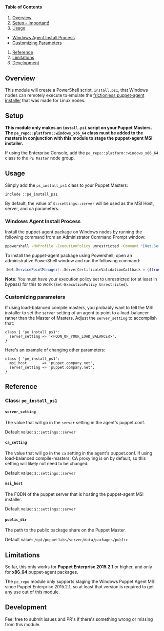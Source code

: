 #### Table of Contents

1. [Overview](#overview)
1. [Setup - Important!](#setup)
1. [Usage](#usage)
  * [Windows Agent Install Process](#windows-agent-install-process)
  * [Customizing Parameters](#customizing-parameters)
1. [Reference](#reference)
1. [Limitations](#limitations)
1. [Development](#development)

## Overview

This module will create a PowerShell script, `install.ps1`, that Windows nodes can remotely execute to emulate the [frictionless puppet-agent installer](https://docs.puppetlabs.com/pe/latest/install_agents.html#about-the-platform-specific-install-script) that was made for Linux nodes.

## Setup

__This module only makes an `install.ps1` script on your Puppet Masters. The `pe_repo::platform::windows_x86_64` class must be added to the masters in conjunction with this module to stage the puppet-agent MSI installer.__

If using the Enterprise Console, add the `pe_repo::platform::windows_x86_64` class to the `PE Master` node group.

## Usage

Simply add the `ps_install_ps1` class to your Puppet Masters:

```puppet
include ::pe_install_ps1
```

By default, the value of `$::settings::server` will be used as the MSI Host, server, and ca parameters.

### Windows Agent Install Process

Install the puppet-agent package on Windows nodes by running the following command from an Administrator Command Prompt window:

```cmd
@powershell -NoProfile -ExecutionPolicy unrestricted -Command "[Net.ServicePointManager]::ServerCertificateValidationCallback = {$true}; (iex ((new-object net.webclient).DownloadString('https://<FQDN_OF_PUPPET_MASTER>:8140/packages/current/install.ps1')))"
```

To install the puppet-agent package using Powershell, open an administrative PowerShell window and run the following command:

```powershell
[Net.ServicePointManager]::ServerCertificateValidationCallback = {$true}; (iex ((new-object net.webclient).DownloadString('https://FQDN_OF_PUPPET_MASTER>:8140/packages/current/install.ps1')))
```

**Note:** You must have your execution policy set to unrestricted (or at least in bypass) for this to work (`Set-ExecutionPolicy Unrestricted`).

### Customizing parameters

If using load-balanced compile masters, you probably want to tell the MSI installer to set the `server` setting of an agent to point to a load-balancer rather than the Master of Masters. Adjust the `server_setting` to accomplish that:

```puppet
class { 'pe_install_ps1':
  server_setting => '<FQDN_OF_YOUR_LOAD_BALANCER>',
}
```

Here's an example of changing other parameters:

```puppet
class { 'pe_install_ps1':
  msi_host       => 'puppet.company.net',
  server_setting => 'puppet.company.net',
}
```

## Reference

### Class: `pe_install_ps1`

#### `server_setting`
The value that will go in the `server` setting in the agent's puppet.conf.

Default value: `$::settings::server`

#### `ca_setting`
The value that will go in the `ca` setting in the agent's puppet.conf. If using load-balanced compile-masters, CA proxy'ing is on by default, so this setting will likely not need to be changed.

Default value: `$::settings::server`

#### `msi_host`
The FQDN of the puppet server that is hosting the puppet-agent MSI installer.

Default value: `$::settings::server`

#### `public_dir`
The path to the public package share on the Puppet Master.

Default value: `/opt/puppetlabs/server/data/packages/public`

## Limitations

So far, this only works for **Puppet Enterprise 2015.2.1** or higher, and only for **x86_64** puppet-agent packages.

The `pe_repo` module only supports staging the Windows Puppet Agent MSI since Puppet Enterprise 2015.2.1, so at least that version is required to get any use out of this module.

## Development

Feel free to submit issues and PR's if there's something wrong or missing from this module.

